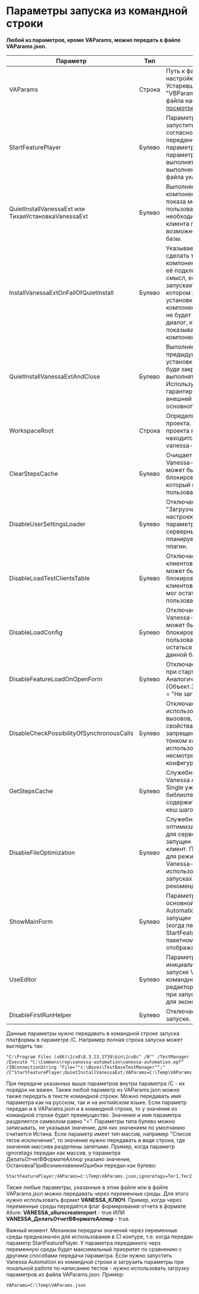 # Параметры запуска из командной строки

**Любой из параметров, кроме VAParams, можно передать в файле VAParams.json.**

| Параметр | Тип | Описание |
|--|--|--|
| VAParams | Строка |Путь к файлу json с основными настройками Vanessa-Automation. Устаревшее значение параметра: "VBParams". Доступные значения файла настроек [можно посмотреть тут](https://github.com/Pr-Mex/vanessa-automation/blob/develop/docs/JsonParams/JsonParamsRU.md)|
| StartFeaturePlayer | Булево | Параметр означает, что нужно запустить тесты на выполнение, согласно параметрам переданным в VAParams. Если параметр не указан, но передан параметр VAParams, то сценарии выполняться не будут, но будет выполнена загрузка настроек из файла указанного в VAParams.  |
| QuietInstallVanessaExt или ТихаяУстановкаVanessaExt | Булево | Выполняет тихую установку компоненты VanessaExt, без показа модального диалога пользователю. Для работы опции необходима установка толстого клиента платформы и возможность запускать файловые базы. |
| InstallVanessaExtOnFailOfQuietInstall | Булево | Указывает, что если не получилось сделать тихую установку компоненты все равно выполнять её подключение. Это имеет смысл, если Vanessa Automation запускается на компьютере, на котором ранее уже проводилась установка данной версии внешней компоненты VanessaExt, и поэтому не будет вызван модальный диалог, который платформа показывает при первой установке компоненты. |
| QuietInstallVanessaExtAndClose | Булево | Выполняет тоже самое, что и предыдущая опция, но после установки компоненты сеанс 1С буде закрыт. Тесты при этом выполняться не будут. Используется для гарантированной установки внешней компоненты до запуска основного сеанса тестирования. |
| WorkspaceRoot | Строка | Определяет путь к каталогу проекта. По умолчанию каталогом проекта являет каталог, в котором находится основная обработка vanessa-automation.epf |
| ClearStepsCache | Булево |  Очищает кеш шагов при запуске Vanessa-Automation. Параметр может быть полезен, чтобы блокировать загрузку кеша шагов, который мог остаться у данного пользователя в данной базе. |
| DisableUserSettingsLoader | Булево | Отключает работу плагина "Загрузчик пользовательских настроек". Использование параметра уменьшает количество серверных вызовов, если не планируется использовать данный плагин. |
| DisableLoadTestClientsTable | Булево | Отключает загрузку списка клиентов тестирования. Параметр может быть полезен, чтобы блокировать загрузку списка клиентов тестирования, который мог остаться у данного пользователя в данной базе. |
| DisableLoadConfig | Булево |  Отключает загрузку настроек Vanessa-Automation. Параметр может быть полезен, чтобы блокировать загрузку настроек пользователя, которые могли остаться у данного пользователя в данной базе. |
| DisableFeatureLoadOnOpenForm | Булево |  Отключает загрузку фича файла при старте Vanessa-Automation. Аналогично установке {Объект.ЗагрузкаФичПриОткрытии = "Не загружать"} |
| DisableCheckPossibilityOfSynchronousCalls | Булево |  Отключает проверку возможности использования синхронных вызовов, несмотря на то, что в свойствах конфигурации они явно запрещены. Это нужно, т.к. в тонком клиенте часто возможно использовать синхронные вызовы несмотря на настройки конфигурации. |
| GetStepsCache | Булево | Служебный. Нужен при сборке Vanessa Automation Single. Т.к. Single уже внутри содержит всю библиотеку шагов. И сразу же содержит в себе рассчитанный кеш шагов. |
| DisableFileOptimization | Булево |  Служебный. Отключает механизм оптимизации работы с файлами для серверных баз, когда сервер запущен на том же ПК, что и клиент. Параметр используется для режима самотестирования Vanessa-Automation и использовать его в реальных запусках тестов не рекомендуется. |
| ShowMainForm | Булево |  Параметр включает отображение основной формы Vanessa-Automation, когда фреймворк запущен в пакетном режиме (когда передан параметр StartFeaturePlayer). Иначе в пакетном режиме основная форма отображаться не будет. |
| UseEditor | Булево |  Параметр включает инициализацию редактора при запуске Vanessa Automation из командной строки. По умолчанию редактор не инициализируется при запуске из командной строки для экономии ресурсов. |
| DisableFirstRunHelper | Булево |  Отключает помощник при первом запуске. |

Данные параметры нужно передавать в командной строке запуска платформы в параметре /C. Например полная строка запуска может выглядеть так:

    "C:\Program Files (x86)\1cv8\8.3.23.1739\bin\1cv8c" /N"" /TestManager /Execute "C:\Commons\rep\vanessa-automation\vanessa-automation.epf" /IBConnectionString "File=""c:\Bases\TestBaseTestManager"";" /C"StartFeaturePlayer;QuietInstallVanessaExt;VAParams=C:\Temp\VAParams.json"

При передаче указанных выше параметров внутри параметра /C - их порядок не важен.
Также любой параметр из VAParams.json можно также передать в тексте командной строки. Можно передавать имя параметра как на русском, так и на английском языке.
Если параметр передан и в VAParams.json и в командной строке, то у значения из командной строки будет преимущество.
Значение и имя параметра разделяется символом равно "=". Параметры типа булево можно записывать, не указывая значение, для них значением по умолчанию считается Истина.
Если параметр имеет тип массив, например "Список тегов исключение", то значение нужно передавать в виде строки, где значения массива разделены запятыми.
Пример, когда параметр ignoretags передан как массив, у параметра ДелатьОтчетВФорматеАллюр указано значение, ОстановкаПриВозникновенииОшибки передан как булево:

    StartFeaturePlayer;VAParams=C:\Temp\VAParams.json;ignoretags=Тег1,Тег2;СписокТеговОтбор=Тег3,Тег4;ДелатьОтчетВФорматеАллюр=Ложь;ОстановкаПриВозникновенииОшибки;КаталогФич=c:\temp

Также любые параметры, указанные в этом файле или в файле VAParams.json можно передавать через переменные среды. Для этого нужно использовать формат **VANESSA_КЛЮЧ**.
Пример, когда через переменные среды передаётся флаг формирования отчета в формате Allure: **VANESSA_allurecreatereport** - true ИЛИ **VANESSA_ДелатьОтчетВФорматеАллюр** - true.

Важный момент. Механизм передачи значений через переменные среды предназначен для использования в CI контуре, т.е. когда передан параметр StartFeaturePlayer.
У параметра переданного черз переменную среды будет максимальный приоритет по сравнению с другими способами передачи параметра.
Если нужно запустить Vanessa Automation из командной строки и загрузить параметры при локальной работе по написанию тестов - нужно использовать загрузку параметров из файла VAParams.json.
Пример:

    VAParams=C:\Temp\VAParams.json

